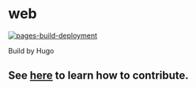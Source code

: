 # web
[![pages-build-deployment](https://github.com/sonyakun/misspy-docs/actions/workflows/pages/pages-build-deployment/badge.svg?branch=gh-pages)](https://github.com/sonyakun/misspy-docs/actions/workflows/pages/pages-build-deployment)

Build by Hugo
## **See [here](https://misspy.sonyakun.xyz/en/About/contribute/#contribute-to-misspy-documentation) to learn how to contribute.**
